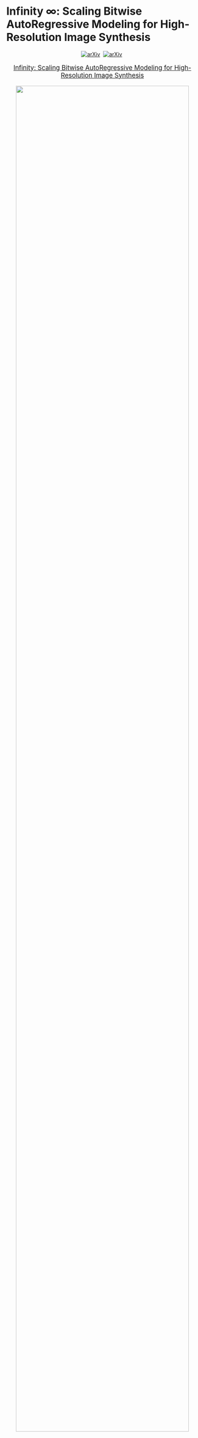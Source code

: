 # Infinity $\infty$: Scaling Bitwise AutoRegressive Modeling for High-Resolution Image Synthesis

<div align="center">
  
[![arXiv](https://img.shields.io/static/v1?label=Project%20Page&message=Github&color=blue&logo=github-pages)](https://foundationvision.github.io/infinity.project/)&nbsp;
[![arXiv](https://img.shields.io/badge/arXiv%20paper-2412.04431-b31b1b.svg)](https://arxiv.org/abs/2412.04431)&nbsp;


</div>
<p align="center" style="font-size: larger;">
  <a href="https://arxiv.org/abs/2412.04431">Infinity: Scaling Bitwise AutoRegressive Modeling for High-Resolution Image Synthesis</a>
</p>


<p align="center">
<img src="assets/show_images.jpg" width=95%>
<p>

## 🔥 Updates!!
* Dec 12, 2024: 💻 Add Project Page
* Dec 5, 2024: 🤗 Paper release

## 📑 Open-Source Plan

- Infinity-2B (Text-to-Image Model)
  - [ ] Web Demo 
  - [ ] Inference 
  - [ ] Checkpoints


## 📖 Introduction
We present Infinity, a Bitwise Visual AutoRegressive Modeling capable of generating high-resolution, photorealistic images following language instruction.  Infinity refactors visual autoregressive model under a bitwise token prediction framework with an infinite-vocabulary classifier and bitwise self-correction mechanism. By theoretically expanding the tokenizer vocabulary size to infinity in Transformer, our method significantly unleashes powerful scaling capabilities to infinity compared to vanilla VAR. Extensive experiments indicate Infinity outperforms AutoRegressive Text-to-Image models by large margins, matches or exceeds leading diffusion models. Without extra optimization, Infinity generates a 1024 $\times$ 1024 image in 0.8s, 2.6 $\times$ faster than SD3-Medium, making it the fastest Text-to-Image model. Models and codes are released to promote further exploration of Infinity for visual generation. 



## License
This project is licensed under the MIT License - see the [LICENSE](LICENSE) file for details.
